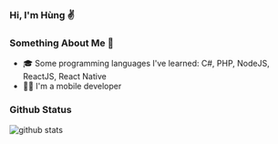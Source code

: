 ### Hi, I'm Hùng ✌️

### Something About Me 🙈
- 🎓 Some programming languages I've learned: C#, PHP, NodeJS, ReactJS, React Native
- 👨‍💻 I'm a mobile developer

### Github Status
![github stats](https://github-readme-stats.vercel.app/api?username=PhiHung160420&show_icons=true&theme=merko)
